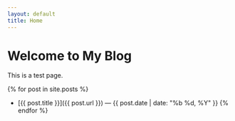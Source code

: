 ```yaml
---
layout: default
title: Home
---
```

# Welcome to My Blog
This is a test page.

{% for post in site.posts %}
  - [{{ post.title }}]({{ post.url }}) — {{ post.date | date: "%b %d, %Y" }}
{% endfor %}
